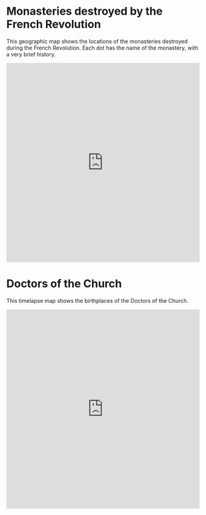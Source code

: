 # Monasteries destroyed by the French Revolution

This geographic map shows the locations of the monasteries destroyed during the French Revolution. Each dot has the name of the monastery, with a very brief history.

<iframe width="100%" height="520" frameborder="0" src="https://mmesosostris.carto.com/viz/431977ea-28fe-11e6-b983-0ea31932ec1d/embed_map" allowfullscreen webkitallowfullscreen mozallowfullscreen oallowfullscreen msallowfullscreen></iframe>

# Doctors of the Church
 
 This timelapse map shows the birthplaces of the Doctors of the Church. 
 
 <iframe width="100%" height="520" frameborder="0" src="https://mmesosostris.carto.com/viz/f5d3ad72-9ade-11e6-a5d2-0ecd1babdde5/embed_map" allowfullscreen webkitallowfullscreen mozallowfullscreen oallowfullscreen msallowfullscreen></iframe>

